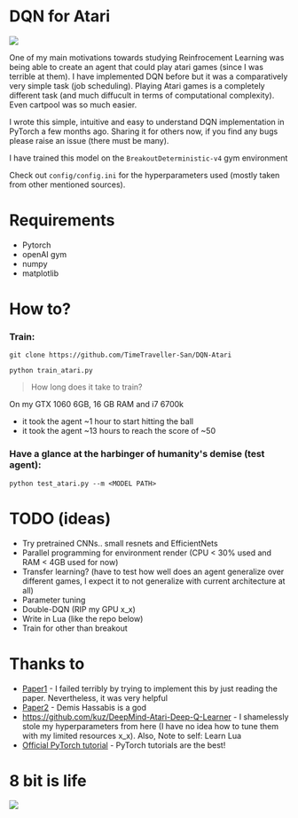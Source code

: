 # DQN for Atari
![](https://i.imgur.com/RkMH4sO.jpg)

One of my main motivations towards studying Reinfrocement Learning was being able to create an agent that could play atari games (since I was terrible at them). I have implemented DQN before but it was a comparatively very simple task (job scheduling). Playing Atari games is a completely different task (and much diffucult in terms of computational complexity). Even cartpool was so much easier.

I wrote this simple, intuitive and easy to understand DQN implementation in PyTorch a few months ago. Sharing it for others now, if you find any bugs please raise an issue (there must be many).

I have trained this model on the `BreakoutDeterministic-v4` gym environment

Check out `config/config.ini` for the hyperparameters used (mostly taken from other mentioned sources).

# Requirements
- Pytorch
- openAI gym
- numpy
- matplotlib

# How to?
### Train:
`git clone https://github.com/TimeTraveller-San/DQN-Atari`

`python train_atari.py`

> How long does it take to train?

On my GTX 1060 6GB, 16 GB RAM and i7 6700k
- it took the agent ~1 hour to start hitting the ball
- it took the agent ~13 hours to reach the score of ~50
### Have a glance at the harbinger of humanity's demise (test agent):
`python test_atari.py --m <MODEL PATH>`

# TODO (ideas)
- Try pretrained CNNs.. small resnets and EfficientNets
- Parallel programming for environment render (CPU < 30% used and RAM < 4GB used for now)
- Transfer learning? (have to test how well does an agent generalize over different games, I expect it to not generalize with current architecture at all)
- Parameter tuning
- Double-DQN (RIP my GPU x_x)
- Write in Lua (like the repo below)
- Train for other than breakout

# Thanks to
- [Paper1](https://www.cs.toronto.edu/~vmnih/docs/dqn.pdf) - I failed terribly by trying to implement this by just reading the paper. Nevertheless, it was very helpful
- [Paper2](https://web.stanford.edu/class/psych209/Readings/MnihEtAlHassibis15NatureControlDeepRL.pdf) - Demis Hassabis is a god
- https://github.com/kuz/DeepMind-Atari-Deep-Q-Learner - I shamelessly stole my hyperparameters from here (I have no idea how to tune them with my limited resources x_x). Also, Note to self: Learn Lua
- [Official PyTorch tutorial](https://pytorch.org/tutorials/intermediate/reinforcement_q_learning.html) - PyTorch tutorials are the best!



# 8 bit is life
![](https://steamuserimages-a.akamaihd.net/ugc/351646214584191107/95FC195376E31B4F0DC30C3FF137BD2DF73B151D/)
